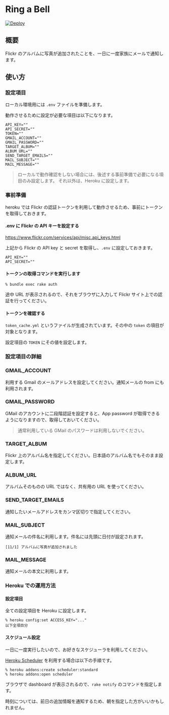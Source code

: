 # Ring a Bell

[![Deploy](https://www.herokucdn.com/deploy/button.png)](https://heroku.com/deploy)


## 概要

Flickr のアルバムに写真が追加されたことを、一日に一度家族にメールで通知します。

## 使い方

### 設定項目

ローカル環境用には `.env` ファイルを準備します。

動作させるために設定が必要な項目は以下になります。

```
API_KEY=""
API_SECRET=""
TOKEN=""
GMAIL_ACCOUNT=""
GMAIL_PASSWORD=""
TARGET_ALBUM=""
ALBUM_URL=""
SEND_TARGET_EMAILS=""
MAIL_SUBJECT=""
MAIL_MESSAGE=""
```

> ローカルで動作確認をしない場合には、後述する事前準備で必要になる項目のみ設定します。
> それ以外は、Heroku に設定します。

### 事前準備

heroku では Flickr の認証トークンを利用して動作させるため、事前にトークンを取得しておきます。

#### .env に Flickr の API キーを設定する

https://www.flickr.com/services/api/misc.api_keys.html

上記から Flickr の API key と secret を取得し、`.env` に設定しておきます。

```
API_KEY=""
API_SECRET=""
```

#### トークンの取得コマンドを実行します

```
% bundle exec rake auth
```

途中 URL が表示されるので、それをブラウザに入力して Flickr サイト上での認証を行ってください。

#### トークンを確認する

`token_cache.yml` というファイルが生成されています。その中の `token` の項目が対象となります。

設定項目の `TOKEN` にその値を設定します。

### 設定項目の詳細

### GMAIL_ACCOUNT

利用する Gmail のメールアドレスを設定してください。通知メールの from にも利用されます。

### GMAIL_PASSWORD

GMail のアカウントに二段階認証を設定すると、App password が取得できるようになりますので、取得しておいてください。

> 通常利用している GMail のパスワードは利用しないでください。

### TARGET_ALBUM

Flickr 上のアルバム名を指定してください。日本語のアルバム名でもそのまま設定します。

### ALBUM_URL

アルバムそのものの URL ではなく、共有用の URL を使ってください。

### SEND_TARGET_EMAILS

通知したいメールアドレスをカンマ区切りで指定してください。

### MAIL_SUBJECT

通知メールの件名に利用します。件名には先頭に日付が設定されます。

`[11/1] アルバムに写真が追加されました`

### MAIL_MESSAGE

通知メールの本文に利用します。

### Heroku での運用方法

#### 設定項目

全ての設定項目を Heroku に設定します。

```
% heroku config:set ACCESS_KEY="..."
以下全項目分
```

#### スケジュール設定

一日に一度実行したいので、お好きなスケジューラを利用してください。

[Heroku Scheduler](https://devcenter.heroku.com/articles/scheduler) を利用する場合は以下の手順です。

```
% heroku addons:create scheduler:standard
% heroku addons:open scheduler
```

ブラウザで dashboard が表示されるので、`rake notify` のコマンドを指定します。

時刻については、前日の追加情報を通知するため、朝を指定した方がいいかもしれません。
